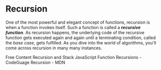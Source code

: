 # Recursion

One of the most powerful and elegant concept of functions, recursion is when a function invokes itself. Such a function is called a **_recursive function_**. As recursion happens, the underlying code of the recursive function gets executed again and again until a terminating condition, called the _base case_, gets fulfilled. As you dive into the world of algorithms, you'll come across recursion in many many instances.

<ResourceGroupTitle>Free Content</ResourceGroupTitle>
<BadgeLink colorScheme='yellow' badgeText='Read' href='https://javascript.info/recursion'>Recursion and Stack</BadgeLink>
<BadgeLink colorScheme='yellow' badgeText='Read' href='https://www.codeguage.com/courses/js/functions-recursions'>JavaScript Function Recursions - CodeGuage</BadgeLink>
<BadgeLink colorScheme='yellow' badgeText='Read' href='https://developer.mozilla.org/en-US/docs/Glossary/Recursion'>Recursion - MDN</BadgeLink>
